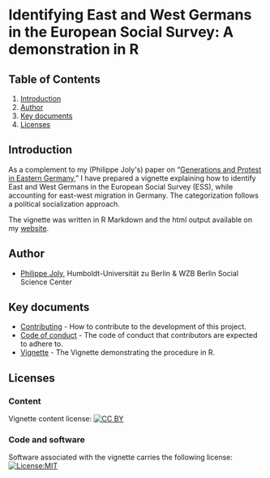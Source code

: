 # Identifying East and West Germans in the European Social Survey: A demonstration in R
## Table of Contents

1. [Introduction](#Introduction)<a name="Introduction"></a>
2. [Author](#Author)
3. [Key documents](#Key_documents)
4. [Licenses](#Licenses)

## Introduction <a name="Introduction"></a>

As a complement to my (Philippe Joly's) paper on “[Generations and Protest in Eastern Germany](https://doi.org/10.1163/15691330-12341481),” I have prepared a vignette explaining how to identify East and West Germans in the European Social Survey (ESS), while accounting for east-west migration in Germany. The categorization follows a political socialization approach.

The vignette was written in R Markdown and the html output available on my [website](http://philippejoly.net/files/code/ess-east-west/vignette.html). 

## Author <a name="Author"></a>

- [Philippe Joly](http://philippejoly.net/), Humboldt-Universität zu Berlin & WZB Berlin Social Science Center

## Key documents <a name="Key_documents"></a>

- [Contributing](CONTRIBUTING.md) - How to contribute to the development of this project.
- [Code of conduct](CODE_OF_CONDUCT.md) - The code of conduct that contributors are expected to adhere to.
- [Vignette](vignette.Rmd) - The Vignette demonstrating the procedure in R.

## Licenses <a name="Licenses"></a>

### Content
Vignette content license: [![CC BY](https://img.shields.io/badge/CC%20BY-4.0-lightgrey.svg)](https://creativecommons.org/licenses/by/4.0/)

### Code and software   
Software associated with the vignette carries the following license: [![License:MIT](https://img.shields.io/badge/License-MIT-yellow.svg)](https://opensource.org/licenses/MIT)